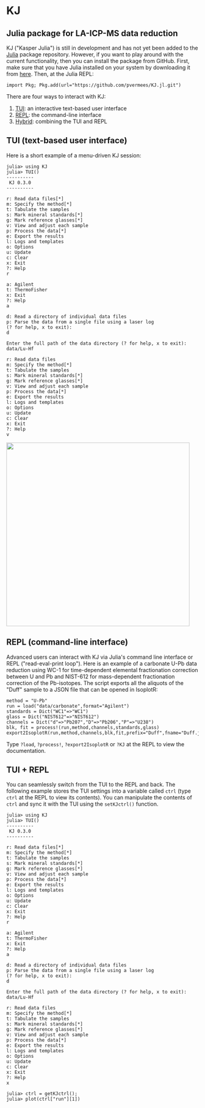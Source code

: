 # KJ

## Julia package for LA-ICP-MS data reduction

KJ ("Kasper Julia") is still in development and has not yet been added
to the [Julia](https://julialang.org/) package repository. However, if
you want to play around with the current functionality, then you can
install the package from GitHub. First, make sure that you have Julia
installed on your system by downloading it from
[here](https://julialang.org/downloads/#current_stable_release). Then,
at the Julia REPL:

```
import Pkg; Pkg.add(url="https://github.com/pvermees/KJ.jl.git")
```

There are four ways to interact with KJ:

1. [TUI](#tui-text-based-user-interface): an interactive text-based user interface
2. [REPL](#repl-command-line-interface): the command-line interface
3. [Hybrid](#tui-repl): combining the TUI and REPL

## TUI (text-based user interface)

Here is a short example of a menu-driven KJ session:

```
julia> using KJ
julia> TUI()
----------
 KJ 0.3.0
----------

r: Read data files[*]
m: Specify the method[*]
t: Tabulate the samples
s: Mark mineral standards[*]
g: Mark reference glasses[*]
v: View and adjust each sample
p: Process the data[*]
e: Export the results
l: Logs and templates
o: Options
u: Update
c: Clear
x: Exit
?: Help
r

a: Agilent
t: ThermoFisher
x: Exit
?: Help
a

d: Read a directory of individual data files
p: Parse the data from a single file using a laser log
(? for help, x to exit):
d

Enter the full path of the data directory (? for help, x to exit):
data/Lu-Hf

r: Read data files
m: Specify the method[*]
t: Tabulate the samples
s: Mark mineral standards[*]
g: Mark reference glasses[*]
v: View and adjust each sample
p: Process the data[*]
e: Export the results
l: Logs and templates
o: Options
u: Update
c: Clear
x: Exit
?: Help
v
```

<img src="./img/plot.png" width="480px">

## REPL (command-line interface)

Advanced users can interact with KJ via Julia's command line interface
or REPL ("read-eval-print loop"). Here is an example of a carbonate
U-Pb data reduction using WC-1 for time-dependent elemental
fractionation correction between U and Pb and NIST-612 for
mass-dependent fractionation correction of the Pb-isotopes. The script
exports all the aliquots of the "Duff" sample to a JSON file that can
be opened in IsoplotR:

```
method = "U-Pb"
run = load("data/carbonate",format="Agilent")
standards = Dict("WC1"=>"WC1")
glass = Dict("NIST612"=>"NIST612")
channels = Dict("d"=>"Pb207","D"=>"Pb206","P"=>"U238")
blk, fit = process!(run,method,channels,standards,glass)
export2IsoplotR(run,method,channels,blk,fit,prefix="Duff",fname="Duff.json")
```

Type `?load`, `?process!`, `?export2IsoplotR` or `?KJ` at the REPL to
view the documentation.

## TUI + REPL

You can seamlessly switch from the TUI to the REPL and back. The
following example stores the TUI settings into a variable called
`ctrl` (type `ctrl` at the REPL to view its contents). You can
manipulate the contents of `ctrl` and sync it with the TUI using the
`setKJctrl()` function.

```
julia> using KJ
julia> TUI()
----------
 KJ 0.3.0
----------

r: Read data files[*]
m: Specify the method[*]
t: Tabulate the samples
s: Mark mineral standards[*]
g: Mark reference glasses[*]
v: View and adjust each sample
p: Process the data[*]
e: Export the results
l: Logs and templates
o: Options
u: Update
c: Clear
x: Exit
?: Help
r

a: Agilent
t: ThermoFisher
x: Exit
?: Help
a

d: Read a directory of individual data files
p: Parse the data from a single file using a laser log
(? for help, x to exit):
d

Enter the full path of the data directory (? for help, x to exit):
data/Lu-Hf

r: Read data files
m: Specify the method[*]
t: Tabulate the samples
s: Mark mineral standards[*]
g: Mark reference glasses[*]
v: View and adjust each sample
p: Process the data[*]
e: Export the results
l: Logs and templates
o: Options
u: Update
c: Clear
x: Exit
?: Help
x

julia> ctrl = getKJctrl();
julia> plot(ctrl["run"][1])
```
